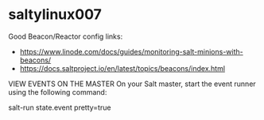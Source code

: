 # saltylinux007

Good Beacon/Reactor config links:
* https://www.linode.com/docs/guides/monitoring-salt-minions-with-beacons/
* https://docs.saltproject.io/en/latest/topics/beacons/index.html


VIEW EVENTS ON THE MASTER
On your Salt master, start the event runner using the following command:

  salt-run state.event pretty=true
